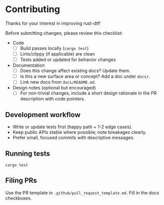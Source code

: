 # Contributing

Thanks for your interest in improving rust-dtf!

Before submitting changes, please review this checklist:

- Code
  - [ ] Build passes locally (`cargo test`)
  - [ ] Lints/clippy (if applicable) are clean
  - [ ] Tests added or updated for behavior changes
- Documentation
  - [ ] Does this change affect existing docs? Update them.
  - [ ] Is this a new surface area or concept? Add a doc under `docs/`.
  - [ ] Link new docs from `docs/README.md`.
- Design notes (optional but encouraged)
  - [ ] For non-trivial changes, include a short design rationale in the PR description with code pointers.

## Development workflow

- Write or update tests first (happy path + 1-2 edge cases).
- Keep public APIs stable where possible; note breakages clearly.
- Prefer small, focused commits with descriptive messages.

## Running tests

```
cargo test
```

## Filing PRs

Use the PR template in `.github/pull_request_template.md`. Fill in the docs checkboxes.
